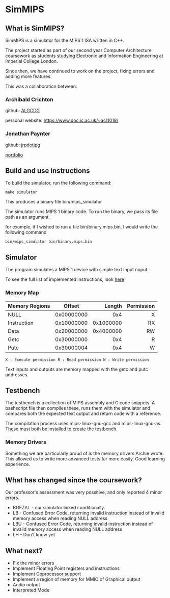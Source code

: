 # SimMIPS

## What is SimMIPS?

SimMIPS is a simulator for the MIPS 1 ISA written in C++.

The project started as part of our second year Computer Architecture coursework as students studying Electronic and Information Engineering at Imperial College London.

Since then, we have continued to work on the project, fixing errors and adding more features.

This was a collaboration between:

### Archibald Crichton

github: [ALGCDG](https://github.com/ALGCDG)

personal website: https://www.doc.ic.ac.uk/~ac11018/

### Jonathan Paynter

github: [jrpdotjpg](https://github.com/jrpdotjpg)

[portfolio](https://jrpdotjpg.github.io/)

## Build and use instructions

To build the simulator, run the following command:

`make simulator`

This produces a binary file bin/mips_simulator 

The simulator runs MIPS 1 binary code. To run the binary, we pass its file path as an argument.

for example, if I wished to run a file bin/binary.mips.bin, I would write the following command 

`bin/mips_simulator bin/binary.mips.bin`

## Simulator

The program simulates a MIPS 1 device with simple text input ouput. 

To see the full list of implemented instructions, look [here](instructions.md)

### Memory Map

| Memory Regions| Offset     | Length    |  Permission  |
| ------------- |:----------:| ---------:|-------------:|
| NULL          | 0x00000000 | 0x4       |      X       |
| Instruction   | 0x10000000 | 0x1000000 |      RX      |
| Data          | 0x20000000 | 0x4000000 |      RW      |
| Getc          | 0x30000000 |    0x4    |      R       |
| Putc          | 0x30000004 |    0x4    |      W       |

`
X : Execute permission
R : Read permission
W : Write permission
`

Text inputs and outputs are memory mapped with the getc and putc addresses.

## Testbench

The testbench is a collection of MIPS assembly and C code snippets. A bashscript file then compiles these, runs them with the simulator and compares both the expected text output and return code with a reference.

The compilation process uses mips-linux-gnu-gcc and mips-linux-gnu-as. These must both be installed to create the testbench.

### Memory Drivers

Something we are particularly proud of is the memory drivers Archie wrote. This allowed us to write more advanced tests far more easily.
Good learning experience.

## What has changed since the coursework?

Our professor's assessment was very possitive, and only reported 4 minor errors.

- BGEZAL - our simulator linked conditionally.
- LB - Confused Error Code, returning invalid instruction instead of invalid memory access when reading NULL address
- LBU - Confused Error Code,  returning invalid instruction instead of invalid memory access when reading NULL address
- LH - Don't know yet

## What next?

- Fix the minor errors
- Implement Floating Point registers and instructions
- Implement Coprocessor support
- Implement a region of memory for MMIO of Graphical output
- Audio output
- Interpreted Mode
